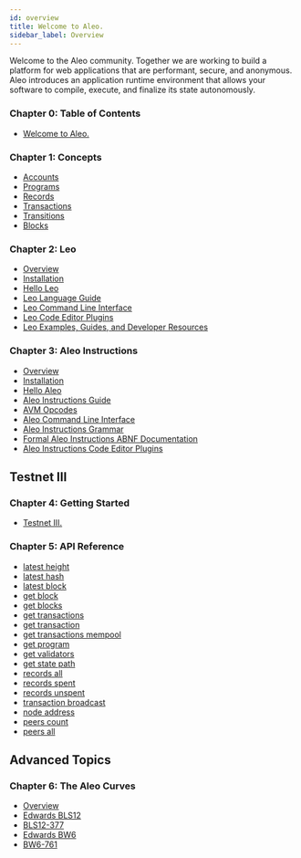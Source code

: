```yaml
---
id: overview
title: Welcome to Aleo.
sidebar_label: Overview
---
```


<!----------------------------------------------------------------------------->
<!-------------------- THIS MARKDOWN FILE IS AUTOGENERATED -------------------->
<!----------------------------------------------------------------------------->

Welcome to the Aleo community. Together we are working to build a platform for web applications that are
performant, secure, and anonymous. Aleo introduces an application runtime environment that allows your software
to compile, execute, and finalize its state autonomously.

<!-- markdown-link-check-disable -->
### Chapter 0: Table of Contents

- [Welcome to Aleo.](./00_overview.md)


### Chapter 1: Concepts

- [Accounts](./concepts/00_accounts.md)
- [Programs](./concepts/01_programs.md)
- [Records](./concepts/02_records.md)
- [Transactions](./concepts/03_transactions.md)
- [Transitions](./concepts/04_transitions.md)
- [Blocks](./concepts/05_blocks.md)

### Chapter 2: Leo

- [Overview](./00_leo_overview.md)
- [Installation](./leo/01_installation.md)
- [Hello Leo](./leo/02_hello.md)
- [Leo Language Guide](./leo/03_language.md)
- [Leo Command Line Interface](./leo/04_commands.md)
- [Leo Code Editor Plugins](./leo/05_tooling.md)
- [Leo Examples, Guides, and Developer Resources](./leo/06_resources.md)

### Chapter 3: Aleo Instructions

- [Overview](./00_aleo_overview.md)
- [Installation](./aleo/01_installation.md)
- [Hello Aleo](./aleo/02_hello.md)
- [Aleo Instructions Guide](./aleo/03_language.md)
- [AVM Opcodes](./aleo/04_opcodes.md)
- [Aleo Command Line Interface](./aleo/05_commands.md)
- [Aleo Instructions Grammar](./aleo/06_grammar.md)
- [Formal Aleo Instructions ABNF Documentation](./aleo/07_abnf.md)
- [Aleo Instructions Code Editor Plugins](./aleo/08_tooling.md)

## Testnet III

### Chapter 4: Getting Started

- [Testnet III.](./testnet/getting_started/00_overview.md)

### Chapter 5: API Reference

- [latest height](./testnet/public_endpoints/00_latest_height.md)
- [latest hash](./testnet/public_endpoints/01_latest_hash.md)
- [latest block](./testnet/public_endpoints/02_latest_block.md)
- [get block](./testnet/public_endpoints/03_get_block.md)
- [get blocks](./testnet/public_endpoints/04_get_blocks.md)
- [get transactions](./testnet/public_endpoints/05_get_transactions.md)
- [get transaction](./testnet/public_endpoints/06_get_transaction.md)
- [get transactions mempool](./testnet/public_endpoints/07_get_transactions_mempool.md)
- [get program](./testnet/public_endpoints/08_get_program.md)
- [get validators](./testnet/public_endpoints/09_get_validators.md)
- [get state path](./testnet/public_endpoints/10_get_state_path.md)
- [records all](./testnet/public_endpoints/11_records_all.md)
- [records spent](./testnet/public_endpoints/12_records_spent.md)
- [records unspent](./testnet/public_endpoints/13_records_unspent.md)
- [transaction broadcast](./testnet/public_endpoints/14_transaction_broadcast.md)
- [node address](./testnet/public_endpoints/15_node_address.md)
- [peers count](./testnet/public_endpoints/16_peers_count.md)
- [peers all](./testnet/public_endpoints/17_peers_all.md)

## Advanced Topics

### Chapter 6: The Aleo Curves

- [Overview](./advanced/the_aleo_curves/00_overview.md)
- [Edwards BLS12](./advanced/the_aleo_curves/01_edwards_bls12.md)
- [BLS12-377](./advanced/the_aleo_curves/02_bls12-377.md)
- [Edwards BW6](./advanced/the_aleo_curves/03_edwards_bw6.md)
- [BW6-761](./advanced/the_aleo_curves/04_bw6-761.md)

<!-- markdown-link-check-enable -->